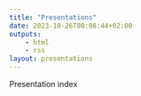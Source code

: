 ```yaml
---
title: "Presentations"
date: 2023-10-26T00:08:44+02:00
outputs:
    - html
    - rss
layout: presentations
---
```


Presentation index